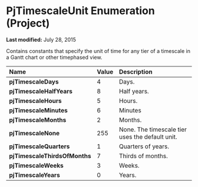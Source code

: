 
# PjTimescaleUnit Enumeration (Project)

 **Last modified:** July 28, 2015

Contains constants that specify the unit of time for any tier of a timescale in a Gantt chart or other timephased view. 


|**Name**|**Value**|**Description**|
|:-----|:-----|:-----|
| **pjTimescaleDays**|4|Days.|
| **pjTimescaleHalfYears**|8|Half years.|
| **pjTimescaleHours**|5|Hours.|
| **pjTimescaleMinutes**|6|Minutes|
| **pjTimescaleMonths**|2|Months.|
| **pjTimescaleNone**|255|None. The timescale tier uses the default unit.|
| **pjTimescaleQuarters**|1|Quarters of years.|
| **pjTimescaleThirdsOfMonths**|7|Thirds of months.|
| **pjTimescaleWeeks**|3|Weeks.|
| **pjTimescaleYears**|0|Years.|
